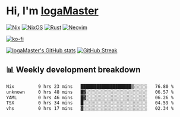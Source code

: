 # Hi, I'm [IogaMaster](https://youtube.com/IogaMaster)  

[![Nix](https://img.shields.io/badge/NIX-5277C3.svg?style=for-the-badge&logo=NixOS&logoColor=white)](https://builtwithnix.org/)
[![NixOS](https://img.shields.io/badge/NIXOS-5277C3.svg?style=for-the-badge&logo=NixOS&logoColor=white)](https://nixos.org/)
[![Rust](https://img.shields.io/badge/rust-%23000000.svg?style=for-the-badge&logo=rust&logoColor=white)](https://www.rust-lang.org/)
[![Neovim](https://img.shields.io/badge/NeoVim-%2357A143.svg?&style=for-the-badge&logo=neovim&logoColor=white)](https://github.com/neovim/neovim)

[![ko-fi](https://ko-fi.com/img/githubbutton_sm.svg)](https://ko-fi.com/X8X2P08GZ)

[![IogaMaster's GitHub stats](https://github-readme-stats.vercel.app/api?username=IogaMaster&show_icons=true&bg_color=1e1e2e&text_color=cdd6f4&icon_color=cba6f7&title_color=94e2d5)](https://github.com/IogaMaster)
[![GitHub Streak](https://streak-stats.demolab.com?user=IogaMaster&theme=catppuccin-mocha&hide_border=false&date_format=M%20j%5B%2C%20Y%5D)](https://git.io/streak-stats)


## 📊 Weekly development breakdown

<!--START_SECTION:wakaweek-->

```txt
Nix         9 hrs 23 mins   ███████████████████▒░░░░░   76.80 %
unknown     0 hrs 48 mins   █▓░░░░░░░░░░░░░░░░░░░░░░░   06.57 %
YAML        0 hrs 46 mins   █▓░░░░░░░░░░░░░░░░░░░░░░░   06.26 %
TSX         0 hrs 34 mins   █░░░░░░░░░░░░░░░░░░░░░░░░   04.59 %
vhs         0 hrs 17 mins   ▓░░░░░░░░░░░░░░░░░░░░░░░░   02.34 %
```

<!--END_SECTION:wakaweek-->
